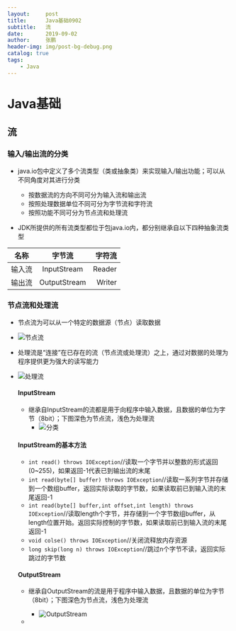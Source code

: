 ```yaml
---
layout:     post 
title:      Java基础0902
subtitle:   流
date:       2019-09-02
author:     张鹏
header-img: img/post-bg-debug.png
catalog: true   
tags:                         
    - Java
---
```


# Java基础

## 流

### 输入/输出流的分类

- java.io包中定义了多个流类型（类或抽象类）来实现输入/输出功能；可以从不同角度对其进行分类
   - 按数据流的方向不同可分为输入流和输出流
   - 按照处理数据单位不同可分为字节流和字符流
   - 按照功能不同可分为节点流和处理流

- JDK所提供的所有流类型都位于包java.io内，都分别继承自以下四种抽象流类型

名称|字节流|字符流
:-:|:--:|--:
输入流|InputStream|Reader
输出流|OutputStream|Writer

### 节点流和处理流

- 节点流为可以从一个特定的数据源（节点）读取数据
- ![节点流](https://github.com/Jokerboozp/Jokerboozp.github.io/raw/master/img/%E6%89%B9%E6%B3%A8%202019-09-02%20112101.png)
- 处理流是“连接”在已存在的流（节点流或处理流）之上，通过对数据的处理为程序提供更为强大的读写能力
- ![处理流](https://github.com/Jokerboozp/Jokerboozp.github.io/raw/master/img/%E6%89%B9%E6%B3%A8%202019-09-02%20112114.png)
   #### InputStream
   - 继承自InputStream的流都是用于向程序中输入数据，且数据的单位为字节（8bit）；下图深色为节点流，浅色为处理流
      - ![分类](https://github.com/Jokerboozp/Jokerboozp.github.io/raw/master/img/%E6%89%B9%E6%B3%A8%202019-09-02%20113037.png)

   #### InputStream的基本方法
   - `int read() throws IOException`//读取一个字节并以整数的形式返回(0~255)，如果返回-1代表已到输出流的末尾
   - `int read(byte[] buffer) throws IOException`//读取一系列字节并存储到一个数组buffer，返回实际读取的字节数，如果读取前已到输入流的末尾返回-1
   - `int read(byte[] buffer,int offset,int length) throws IOException`//读取length个字节，并存储到一个字节数组buffer，从length位置开始。返回实际控制的字节数，如果读取前已到输入流的末尾返回-1
   - `void colse() throws IOException`//关闭流释放内存资源
   - `long skip(long n) throws IOException`//跳过n个字节不读，返回实际跳过的字节数

   #### OutputStream
   
   - 继承自OutputStream的流是用于程序中输入数据，且数据的单位为字节（8bit）；下图深色为节点流，浅色为处理流
      - ![OutputStream](https://github.com/Jokerboozp/Jokerboozp.github.io/raw/master/img/%E6%89%B9%E6%B3%A8%202019-09-02%20134236.png)

   - 